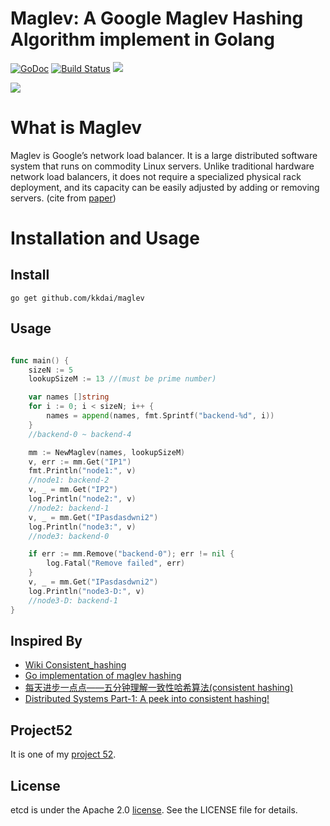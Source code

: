 Maglev: A Google Maglev Hashing Algorithm implement in Golang
==============

[![GoDoc](https://godoc.org/github.com/kkdai/maglev?status.svg)](https://godoc.org/github.com/kkdai/maglev)  [![Build Status](https://travis-ci.org/kkdai/maglev.svg?branch=master)](https://travis-ci.org/kkdai/maglev) [![](https://goreportcard.com/badge/github.com/kkdai/maglev)](https://goreportcard.com/badge/github.com/kkdai/maglev)


![](http://www.evanlin.com/images/2016/maglev1.png)


What is Maglev
=============

Maglev is Google’s network load balancer. It is a
large distributed software system that runs on commodity
Linux servers. Unlike traditional hardware network load
balancers, it does not require a specialized physical rack
deployment, and its capacity can be easily adjusted by
adding or removing servers. 
(cite from [paper](http://static.googleusercontent.com/media/research.google.com/zh-TW//pubs/archive/44824.pdf))



Installation and Usage
=============


Install
---------------
```
go get github.com/kkdai/maglev
```

Usage
---------------



```go

func main() {
	sizeN := 5
	lookupSizeM := 13 //(must be prime number)

	var names []string
	for i := 0; i < sizeN; i++ {
		names = append(names, fmt.Sprintf("backend-%d", i))
	}
	//backend-0 ~ backend-4 

	mm := NewMaglev(names, lookupSizeM)
	v, err := mm.Get("IP1")
	fmt.Println("node1:", v)
	//node1: backend-2
	v, _ = mm.Get("IP2")
	log.Println("node2:", v)
	//node2: backend-1
	v, _ = mm.Get("IPasdasdwni2")
	log.Println("node3:", v)
	//node3: backend-0

	if err := mm.Remove("backend-0"); err != nil {
		log.Fatal("Remove failed", err)
	}
	v, _ = mm.Get("IPasdasdwni2")
	log.Println("node3-D:", v)
	//node3-D: backend-1
}
```

Inspired By
---------------

- [Wiki Consistent_hashing](https://en.wikipedia.org/wiki/Consistent_hashing)
- [Go implementation of maglev hashing](https://github.com/dgryski/go-maglev)
- [每天进步一点点——五分钟理解一致性哈希算法(consistent hashing)](http://blog.csdn.net/cywosp/article/details/23397179)
- [Distributed Systems Part-1: A peek into consistent hashing!](https://loveforprogramming.quora.com/Distributed-Systems-Part-1-A-peek-into-consistent-hashing)

Project52
---------------

It is one of my [project 52](https://github.com/kkdai/project52).


License
---------------

etcd is under the Apache 2.0 [license](LICENSE). See the LICENSE file for details.